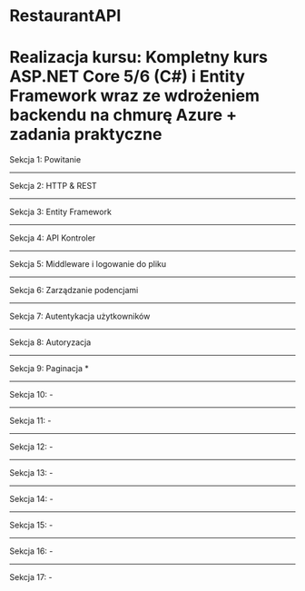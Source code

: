 # RestaurantAPI
<h1>Realizacja kursu: Kompletny kurs ASP.NET Core 5/6 (C#) i Entity Framework wraz ze wdrożeniem backendu na chmurę Azure + zadania praktyczne </h1>
<div>
  Sekcja 1: Powitanie
  <br><hr>
  Sekcja 2: HTTP & REST
  <br><hr>
  Sekcja 3: Entity Framework
  <br><hr>
  Sekcja 4: API Kontroler
  <br><hr>
  Sekcja 5: Middleware i logowanie do pliku
  <br><hr>
  Sekcja 6: Zarządzanie podencjami
  <br><hr>
  Sekcja 7: Autentykacja użytkowników
  <br><hr>
  Sekcja 8: Autoryzacja
  <br><hr>
  Sekcja 9: Paginacja *
  <br><hr>
  Sekcja 10: -
  <br><hr>
  Sekcja 11: -
  <br><hr>
  Sekcja 12: -
  <br><hr>
  Sekcja 13: -
  <br><hr>
  Sekcja 14: -
  <br><hr>
  Sekcja 15: -
  <br><hr>
  Sekcja 16: -
  <br><hr>
  Sekcja 17: -
</div>
